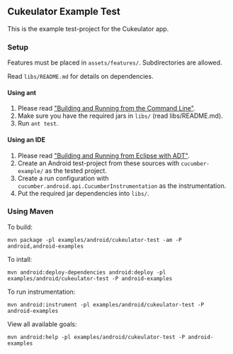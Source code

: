 ## Cukeulator Example Test
This is the example test-project for the Cukeulator app.

### Setup
Features must be placed in `assets/features/`. Subdirectories are allowed.

Read `libs/README.md` for details on dependencies.

#### Using ant
1. Please read ["Building and Running from the Command Line"](https://developer.android.com/tools/building/building-cmdline.html).
2. Make sure you have the required jars in `libs/` (read libs/README.md).
3. Run `ant test`.

#### Using an IDE
1. Please read ["Building and Running from Eclipse with ADT"](https://developer.android.com/tools/building/building-eclipse.html).
2. Create an Android test-project from these sources with `cucumber-example/` as the tested project.
3. Create a run configuration with `cucumber.android.api.CucumberInstrumentation` as the instrumentation.
4. Put the required jar dependencies into `libs/`.

### Using Maven
To build:

`mvn package -pl examples/android/cukeulator-test -am -P android,android-examples`

To intall:

`mvn android:deploy-dependencies android:deploy -pl examples/android/cukeulator-test -P android-examples`

To run instrumentation:

`mvn android:instrument -pl examples/android/cukeulator-test -P android-examples`

View all available goals:

`mvn android:help -pl examples/android/cukeulator-test -P android-examples`
